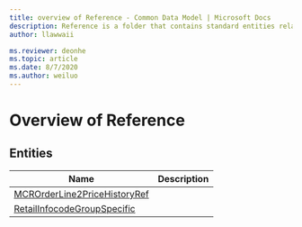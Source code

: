 ```yaml
---
title: overview of Reference - Common Data Model | Microsoft Docs
description: Reference is a folder that contains standard entities related to the Common Data Model.
author: llawwaii

ms.reviewer: deonhe
ms.topic: article
ms.date: 8/7/2020
ms.author: weiluo
---
```


# Overview of Reference


## Entities

|Name|Description|
|---|---|
|[MCROrderLine2PriceHistoryRef](MCROrderLine2PriceHistoryRef.md)||
|[RetailInfocodeGroupSpecific](RetailInfocodeGroupSpecific.md)||
